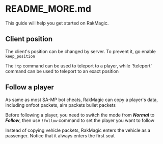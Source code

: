 # README_MORE.md
This guide will help you get started on RakMagic.

## Client position
The client's position can be changed by server. To prevent it, go enable `keep_position`

The `!tp` command can be used to teleport to a player, while '!teleport' command can be used to teleport to an exact position 

## Follow a player
As same as most SA-MP bot cheats, RakMagic can copy a player's data, including onfoot packets, aim packets bullet packets

Before following a player, you need to switch the mode from ***Normal*** to ***Follow***, then use `!follow` command to set the player you want to follow 

Instead of copying vehicle packets, RakMagic enters the vehicle as a passenger. Notice that it always enters the first seat
